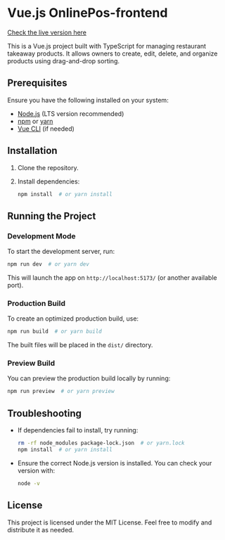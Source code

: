 # Vue.js OnlinePos-frontend

[Check the live version here](https://abdulmuaz.com/)

This is a Vue.js project built with TypeScript for managing restaurant takeaway products. It allows owners to create, edit, delete, and organize products using drag-and-drop sorting.

## Prerequisites

Ensure you have the following installed on your system:

- [Node.js](https://nodejs.org/) (LTS version recommended)
- [npm](https://www.npmjs.com/) or [yarn](https://yarnpkg.com/)
- [Vue CLI](https://cli.vuejs.org/) (if needed)

## Installation

1. Clone the repository.

2. Install dependencies:
   ```sh
   npm install  # or yarn install
   ```

## Running the Project

### Development Mode

To start the development server, run:
```sh
npm run dev  # or yarn dev
```
This will launch the app on `http://localhost:5173/` (or another available port).

### Production Build

To create an optimized production build, use:
```sh
npm run build  # or yarn build
```
The built files will be placed in the `dist/` directory.

### Preview Build

You can preview the production build locally by running:
```sh
npm run preview  # or yarn preview
```

## Troubleshooting

- If dependencies fail to install, try running:
  ```sh
  rm -rf node_modules package-lock.json  # or yarn.lock
  npm install  # or yarn install
  ```

- Ensure the correct Node.js version is installed. You can check your version with:
  ```sh
  node -v
  ```

## License

This project is licensed under the MIT License. Feel free to modify and distribute it as needed.


